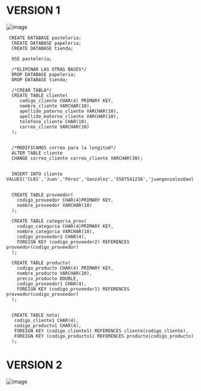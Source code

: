 # VERSION 1

![image](https://github.com/escuelaDeCodigoMargaritaMaza/Base_de_Datos/assets/91554777/45cad88d-d460-4c04-aadd-1af9ddedb787)


     CREATE DATABASE pasteleria;
      CREATE DATABASE papeleria;
      CREATE DATABASE tienda;
      
      USE pasteleria;
      
      /*ELIMINAR LAS OTRAS BASES*/ 
      DROP DATABASE papeleria;
      DROP DATABASE tienda;
      
      /*CREAR TABLA*/
      CREATE TABLE cliente(
         codigo_cliente CHAR(4) PRIMARY KEY,
         nombre_cliente VARCHAR(10),
         apellido_paterno_cliente VARCHAR(10),
         apellido_materno_cliente VARCHAR(10),
         telefono_cliente CHAR(10),
         correo_cliente VARCHAR(10)	
      );
      
      
      /*MODIFICAMOS correo para la longitud*/
      ALTER TABLE cliente 
      CHANGE correo_cliente correo_cliente VARCHAR(30);
      
      
      INSERT INTO cliente VALUES('CL01','Juan','Pérez','González','5587541236','juangonzalez@aol.com');
      
      
      CREATE TABLE proveedor(
        codigo_proveedor CHAR(4)PRIMARY KEY,
        nombre_proveedor VARCHAR(10)
      );
      
      CREATE TABLE categoria_prov(
        codigo_categoria CHAR(4)PRIMARY KEY,
        nombre_categoria VARCHAR(10),
        codigo_proveedor2 CHAR(4),
        FOREIGN KEY (codigo_proveedor2) REFERENCES proveedor(codigo_proveedor)
      );
      
      CREATE TABLE producto(
        codigo_producto CHAR(4) PRIMARY KEY,
        nombre_producto VARCHAR(10),
        precio_producto DOUBLE,
        codigo_proveedor1 CHAR(4),
        FOREIGN KEY (codigo_proveedor1) REFERENCES proveedor(codigo_proveedor)
      );
      
      
      CREATE TABLE nota(
       codigo_cliente1 CHAR(4),
       codigo_producto1 CHAR(4),
       FOREIGN KEY (codigo_cliente1) REFERENCES cliente(codigo_cliente),
       FOREIGN KEY (codigo_producto1) REFERENCES producto(codigo_producto)
      );


# VERSION 2

![image](https://github.com/escuelaDeCodigoMargaritaMaza/Base_de_Datos/assets/91554777/5943b436-a663-43a6-93fd-7ad2d226419f)


